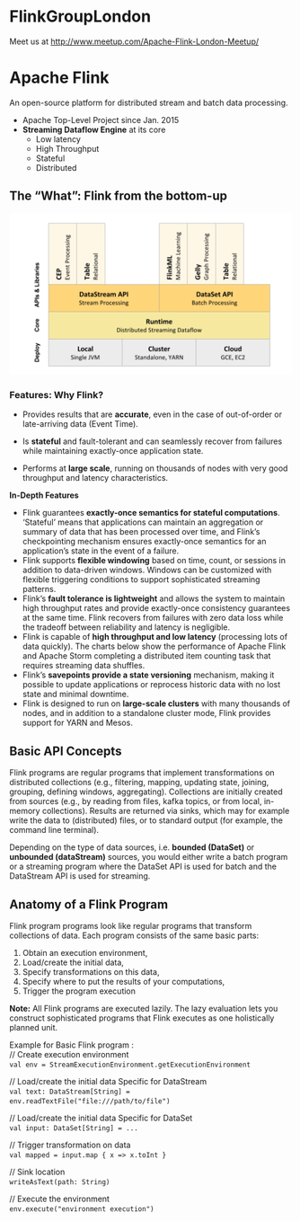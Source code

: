 # FlinkGroupLondon
Meet us at http://www.meetup.com/Apache-Flink-London-Meetup/


# Apache Flink  
An open-source platform for distributed stream and batch data processing.  
* Apache Top-Level Project since Jan. 2015
* **Streaming Dataflow Engine** at its core
  * Low latency
  * High Throughput
  * Stateful
  * Distributed

## The “What”: Flink from the bottom-up

 ![Flink Stack](./Images/flink_stack.png)  

### Features: Why Flink?

* Provides results that are **accurate**, even in the case of out-of-order or late-arriving data (Event Time).

* Is **stateful** and fault-tolerant and can seamlessly recover from failures while maintaining exactly-once application state.

* Performs at **large scale**, running on thousands of nodes with very good throughput and latency characteristics.


**In-Depth Features**

* Flink guarantees **exactly-once semantics for stateful computations**. ‘Stateful’ means that applications can maintain an aggregation or summary of data that has been processed over time, and Flink’s checkpointing mechanism ensures exactly-once semantics for an application’s state in the event of a failure.  
* Flink supports **flexible windowing** based on time, count, or sessions in addition to data-driven windows. Windows can be customized with flexible triggering conditions to support sophisticated streaming patterns.  
* Flink’s **fault tolerance is lightweight** and allows the system to maintain high throughput rates and provide exactly-once consistency guarantees at the same time. Flink recovers from failures with zero data loss while the tradeoff between reliability and latency is negligible.  
* Flink is capable of **high throughput and low latency** (processing lots of data quickly). The charts below show the performance of Apache Flink and Apache Storm completing a distributed item counting task that requires streaming data shuffles.  
* Flink’s **savepoints provide a state versioning** mechanism, making it possible to update applications or reprocess historic data with no lost state and minimal downtime.  
* Flink is designed to run on **large-scale clusters** with many thousands of nodes, and in addition to a standalone cluster mode, Flink provides support for YARN and Mesos.  

## Basic API Concepts

Flink programs are regular programs that implement transformations on distributed collections (e.g., filtering, mapping, updating state, joining, grouping, defining windows, aggregating).  Collections are initially created from sources (e.g., by reading from files, kafka topics, or from local, in-memory collections). Results are returned via sinks, which may for example write the data to (distributed) files, or to standard output (for example, the command line terminal).

Depending on the type of data sources, i.e. **bounded (DataSet)** or **unbounded (dataStream)** sources, you would either write a batch program or a streaming program where the DataSet API is used for batch and the DataStream API is used for streaming.

## Anatomy of a Flink Program

Flink program programs look like regular programs that transform collections of data. Each program consists of the same basic parts:

1. Obtain an execution environment,
2. Load/create the initial data,
3. Specify transformations on this data,
4. Specify where to put the results of your computations,
5. Trigger the program execution

**Note:** All Flink programs are executed lazily. The lazy evaluation lets you construct sophisticated programs that Flink executes as one holistically planned unit.

Example for Basic Flink program :  
// Create execution environment  
`val env = StreamExecutionEnvironment.getExecutionEnvironment`

// Load/create the initial data Specific for DataStream   
`val text: DataStream[String] = env.readTextFile("file:///path/to/file")`

// Load/create the initial data Specific for DataSet  
`val input: DataSet[String] = ...`  

// Trigger transformation on data   
`val mapped = input.map { x => x.toInt }`  

// Sink location  
`writeAsText(path: String)`  

// Execute the environment  
`env.execute("environment execution")`

